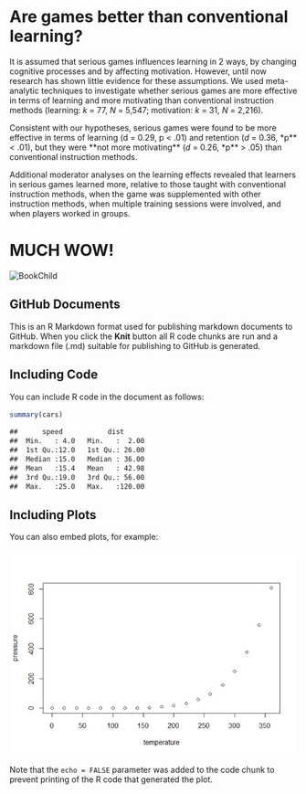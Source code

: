 Are games better than conventional learning?
================

It is assumed that serious games influences learning in 2 ways, by
changing cognitive processes and by affecting motivation. However, until
now research has shown little evidence for these assumptions. We used
meta-analytic techniques to investigate whether serious games are more
effective in terms of learning and more motivating than conventional
instruction methods (learning: *k* = 77, *N* = 5,547; motivation: *k* =
31, *N* = 2,216).

Consistent with our hypotheses, serious games were found to be more
effective in terms of learning (d = 0.29, p \< .01) and retention (*d* =
0.36, \*p** \< .01), but they were **not more motivating\*\* (*d* =
0.26, \*p\*\* \> .05) than conventional instruction methods.

Additional moderator analyses on the learning effects revealed that
learners in serious games learned more, relative to those taught with
conventional instruction methods, when the game was supplemented with
other instruction methods, when multiple training sessions were
involved, and when players worked in groups.

# MUCH WOW!

<img class="img-fluid" src="https://source.unsplash.com/qDY9ahp0Mto/400x225" alt="BookChild">

## GitHub Documents

This is an R Markdown format used for publishing markdown documents to
GitHub. When you click the **Knit** button all R code chunks are run and
a markdown file (.md) suitable for publishing to GitHub is generated.

## Including Code

You can include R code in the document as follows:

``` r
summary(cars)
```

    ##      speed           dist       
    ##  Min.   : 4.0   Min.   :  2.00  
    ##  1st Qu.:12.0   1st Qu.: 26.00  
    ##  Median :15.0   Median : 36.00  
    ##  Mean   :15.4   Mean   : 42.98  
    ##  3rd Qu.:19.0   3rd Qu.: 56.00  
    ##  Max.   :25.0   Max.   :120.00

## Including Plots

You can also embed plots, for example:

![](2022-03-15-meta-game-wouters_files/figure-gfm/pressure-1.png)<!-- -->

Note that the `echo = FALSE` parameter was added to the code chunk to
prevent printing of the R code that generated the plot.
